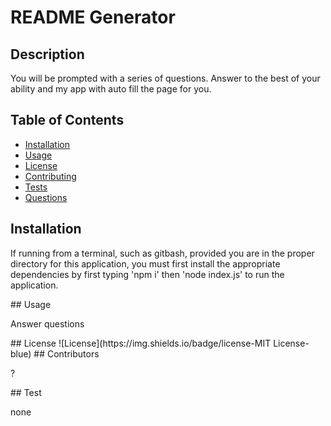 
  # README Generator
  ## Description
  You will be prompted with a series of questions. Answer to the best of your ability and my app with auto fill the page for you.
  ## Table of Contents
  * [Installation](#installation)
  * [Usage](#usage)
  * [License](#license)
  * [Contributing](#contributing)
  * [Tests](#tests)
  * [Questions](#questions)
  ## Installation
  <p> If running from a terminal, such as gitbash, provided you are in the proper directory for this application, you must first install the appropriate dependencies by first typing 'npm i' then 'node index.js' to run the application.</p>
  ## Usage
  <p> Answer questions</p>
  ## License
  ![License](https://img.shields.io/badge/license-MIT License-blue)
  ## Contributors
  <p>?</p>
  ## Test 
  <p> none</p>
  